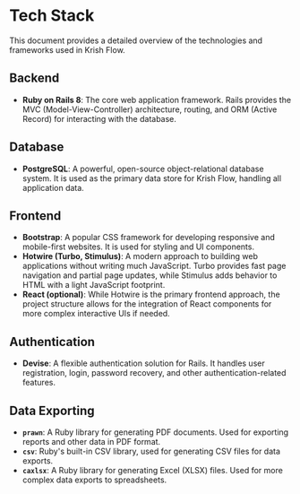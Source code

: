 # Tech Stack

This document provides a detailed overview of the technologies and frameworks used in Krish Flow.

## Backend

- **Ruby on Rails 8**: The core web application framework. Rails provides the MVC (Model-View-Controller) architecture, routing, and ORM (Active Record) for interacting with the database.

## Database

- **PostgreSQL**: A powerful, open-source object-relational database system. It is used as the primary data store for Krish Flow, handling all application data.

## Frontend

- **Bootstrap**: A popular CSS framework for developing responsive and mobile-first websites. It is used for styling and UI components.
- **Hotwire (Turbo, Stimulus)**: A modern approach to building web applications without writing much JavaScript. Turbo provides fast page navigation and partial page updates, while Stimulus adds behavior to HTML with a light JavaScript footprint.
- **React (optional)**: While Hotwire is the primary frontend approach, the project structure allows for the integration of React components for more complex interactive UIs if needed.

## Authentication

- **Devise**: A flexible authentication solution for Rails. It handles user registration, login, password recovery, and other authentication-related features.

## Data Exporting

- **`prawn`**: A Ruby library for generating PDF documents. Used for exporting reports and other data in PDF format.
- **`csv`**: Ruby's built-in CSV library, used for generating CSV files for data exports.
- **`caxlsx`**: A Ruby library for generating Excel (XLSX) files. Used for more complex data exports to spreadsheets.

